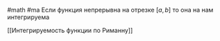 #math #ma 
Если функция непрерывна на отрезке $[a, b]$  то она на нам интегрируема

[[Интегрируемость функции по Риманну]]